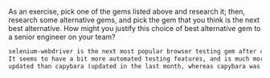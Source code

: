As an exercise, pick one of the gems listed above and research it;
then, research some alternative gems, and pick the gem that you think
is the next best alternative. How might you justify this choice of best
alternative gem to a senior engineer on your team?

```txt
selenium-webdriver is the next most popular browser testing gem after capybara.
It seems to have a bit more automated testing features, and is much more actively
updated than capybara (updated in the last month, whereas capybara was last updated over a year ago).
```
